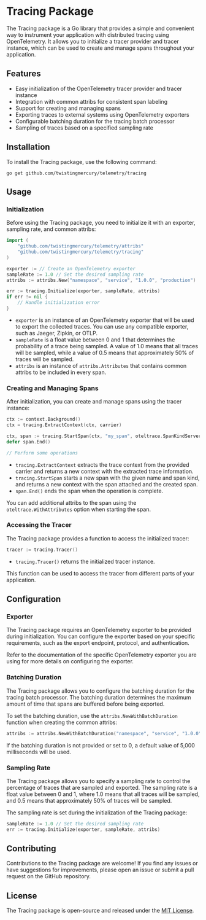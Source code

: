 # Tracing Package

The Tracing package is a Go library that provides a simple and convenient way to instrument your application with distributed tracing using OpenTelemetry. It allows you to initialize a tracer provider and tracer instance, which can be used to create and manage spans throughout your application.

## Features

- Easy initialization of the OpenTelemetry tracer provider and tracer instance
- Integration with common attribs for consistent span labeling
- Support for creating and managing spans
- Exporting traces to external systems using OpenTelemetry exporters
- Configurable batching duration for the tracing batch processor
- Sampling of traces based on a specified sampling rate

## Installation

To install the Tracing package, use the following command:

```
go get github.com/twistingmercury/telemetry/tracing
```

## Usage

### Initialization

Before using the Tracing package, you need to initialize it with an exporter, sampling rate, and common attribs:

```go
import (
    "github.com/twistingmercury/telemetry/attribs"
    "github.com/twistingmercury/telemetry/tracing"
)

exporter := // Create an OpenTelemetry exporter
sampleRate := 1.0 // Set the desired sampling rate
attribs := attribs.New("namespace", "service", "1.0.0", "production")

err := tracing.Initialize(exporter, sampleRate, attribs)
if err != nil {
    // Handle initialization error
}
```

- `exporter` is an instance of an OpenTelemetry exporter that will be used to export the collected traces. You can use any compatible exporter, such as Jaeger, Zipkin, or OTLP.
- `sampleRate` is a float value between 0 and 1 that determines the probability of a trace being sampled. A value of 1.0 means that all traces will be sampled, while a value of 0.5 means that approximately 50% of traces will be sampled.
- `attribs` is an instance of `attribs.Attributes` that contains common attribs to be included in every span.

### Creating and Managing Spans

After initialization, you can create and manage spans using the tracer instance:

```go
ctx := context.Background()
ctx = tracing.ExtractContext(ctx, carrier)

ctx, span := tracing.StartSpan(ctx, "my_span", oteltrace.SpanKindServer)
defer span.End()

// Perform some operations
```

- `tracing.ExtractContext` extracts the trace context from the provided carrier and returns a new context with the extracted trace information.
- `tracing.StartSpan` starts a new span with the given name and span kind, and returns a new context with the span attached and the created span.
- `span.End()` ends the span when the operation is complete.

You can add additional attribs to the span using the `oteltrace.WithAttributes` option when starting the span.

### Accessing the Tracer

The Tracing package provides a function to access the initialized tracer:

```go
tracer := tracing.Tracer()
```

- `tracing.Tracer()` returns the initialized tracer instance.

This function can be used to access the tracer from different parts of your application.

## Configuration

### Exporter

The Tracing package requires an OpenTelemetry exporter to be provided during initialization. You can configure the exporter based on your specific requirements, such as the export endpoint, protocol, and authentication.

Refer to the documentation of the specific OpenTelemetry exporter you are using for more details on configuring the exporter.

### Batching Duration

The Tracing package allows you to configure the batching duration for the tracing batch processor. The batching duration determines the maximum amount of time that spans are buffered before being exported.

To set the batching duration, use the `attribs.NewWithBatchDuration` function when creating the common attribs:

```go
attribs := attribs.NewWithBatchDuration("namespace", "service", "1.0.0", "production", 5*time.Second)
```

If the batching duration is not provided or set to 0, a default value of 5,000 milliseconds will be used.

### Sampling Rate

The Tracing package allows you to specify a sampling rate to control the percentage of traces that are sampled and exported. The sampling rate is a float value between 0 and 1, where 1.0 means that all traces will be sampled, and 0.5 means that approximately 50% of traces will be sampled.

The sampling rate is set during the initialization of the Tracing package:

```go
sampleRate := 1.0 // Set the desired sampling rate
err := tracing.Initialize(exporter, sampleRate, attribs)
```

## Contributing

Contributions to the Tracing package are welcome! If you find any issues or have suggestions for improvements, please open an issue or submit a pull request on the GitHub repository.

## License

The Tracing package is open-source and released under the [MIT License](../LICENSE).